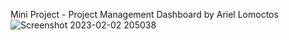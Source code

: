 Mini Project - Project Management Dashboard by Ariel Lomoctos
![Screenshot 2023-02-02 205038](https://user-images.githubusercontent.com/100229620/216330308-76fabd9a-6c44-43fd-9854-c702dfeeec3c.png)
